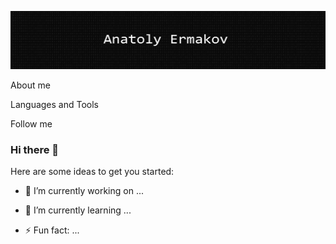 ![Header](https://github.com/AnatolyErmak/AnatolyErmak/blob/master/assets/githubmd.png)

About me

Languages and Tools

Follow me













### Hi there 👋


Here are some ideas to get you started:

- 🔭 I’m currently working on ...
- 🌱 I’m currently learning ...


- ⚡ Fun fact: ...

